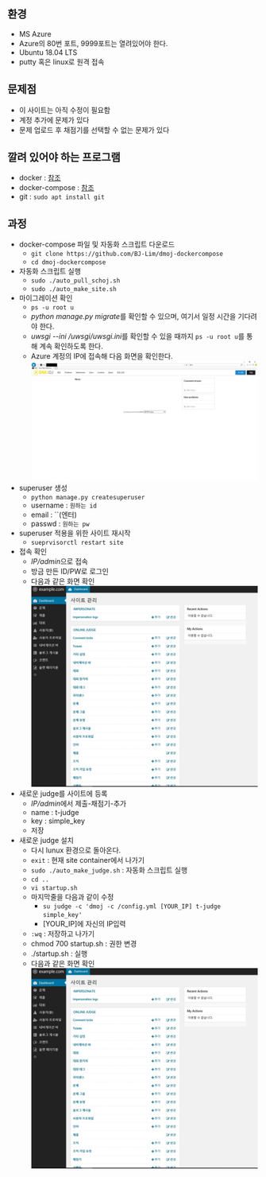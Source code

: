 ## 환경
- MS Azure
- Azure의 80번 포트, 9999포트는 열려있어야 한다.
- Ubuntu 18.04 LTS
- putty 혹은 linux로 원격 접속

## 문제점
- 이 사이트는 아직 수정이 필요함
- 계정 추가에 문제가 있다
- 문제 업로드 후  채점기를 선택할 수 없는 문제가 있다

## 깔려 있어야 하는 프로그램
- docker : [참조](https://github.com/BJ-Lim/Frameworks/blob/master/Docker.md)
- docker-compose : [참조](http://raccoonyy.github.io/docker-usages-for-dev-environment-setup/)
- git : `sudo apt install git`

## 과정
- docker-compose 파일 및 자동화 스크립트 다운로드
  - `git clone https://github.com/BJ-Lim/dmoj-dockercompose`
  - `cd dmoj-dockercompose`
- 자동화 스크립트 실행
  - `sudo ./auto_pull_schoj.sh`
  - `sudo ./auto_make_site.sh`
- 마이그레이션 확인
  - `ps -u root u`
  - *python manage.py migrate*를 확인할 수 있으며, 여기서 일정 시간을 기다려야 한다.
  - *uwsgi --ini /uwsgi/uwsgi.ini*를 확인할 수 있을 때까지 `ps -u root u`를 통해 계속 확인하도록 한다.
  - Azure 계정의 IP에 접속해 다음 화면을 확인한다.
  ![Style Images](https://github.com/BJ-Lim/Capstone_Design/blob/master/capture_ref/ossa_1.JPG)
- superuser 생성
  - `python manage.py createsuperuser`
  - username : `원하는 id`
  - email : ``(엔터)
  - passwd : `원하는 pw`
- superuser 적용을 위한 사이트 재시작
  - `sueprvisorctl restart site`
- 접속 확인
  - *IP/admin*으로 접속
  - 방금 만든 ID/PW로 로그인
  - 다음과 같은 화면 확인
  ![Style Images](https://github.com/BJ-Lim/Capstone_Design/blob/master/capture_ref/ossa_2.JPG)
- 새로운 judge를 사이트에 등록
  - *IP/admin*에서 제출-채점기-추가
  - name : t-judge
  - key : simple_key
  - 저장
- 새로운 judge 설치
  - 다시 lunux 환경으로 돌아온다.
  - `exit` : 현재 site container에서 나가기
  - `sudo ./auto_make_judge.sh` : 자동화 스크립트 실행
  - `cd ..`
  - `vi startup.sh`
  - 마지막줄을 다음과 같이 수정
    - `su judge -c 'dmoj -c /config.yml [YOUR_IP] t-judge simple_key'`
    - [YOUR_IP]에 자신의 IP입력
  - `:wq` : 저장하고 나가기
  - chmod 700 startup.sh : 권한 변경
  - ./startup.sh : 실행
  - 다음과 같은 화면 확인
  ![Style Images](https://github.com/BJ-Lim/Capstone_Design/blob/master/capture_ref/ossa_2.JPG)
  
